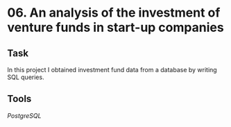 # 06. An analysis of the investment of venture funds in start-up companies

## Task

In this project I obtained investment fund data from a database by writing SQL queries.

## Tools

*PostgreSQL*
